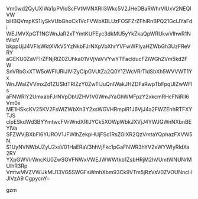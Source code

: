 Vm0wd2QyUXlWa1pPVldScFVtMVNXRll3Wkc5V2JHeDBaRWhrVlUxV2NEQlVW
bHBQVmpKS1IySkVUbGhoCk1VcFVWbXBLUzFOSFZrZFhiRnBPQ21GclJYaFdi
WEJMVXpGT1NGWnJaR2xTYmtKUFEyc3dkMU5yYkZkaQpWRUkwVlhwR1NtVldV
bkppUjJ4VFlsWktXVkV5YzNkbFJrNXpVbXhrYVFwWFIyaHZWbGh3UzFReVRY
aGEKU0ZaVFlrZFNjRlZ0ZUhka01VVjVaVVYwYTFaclducFZiWGh2Vm5kd2FW
SnVRbGxXTW5oWFlURlJlVlZyClpGVUtZa2Q0Y1ZWcVRrTldSbXh5WVVWT1Yx
WnJWalZVVmxZd1ZUSktTRlZzY0ZwTlJuQnlWakJHZDFaRwpTbFpqUlZwWFls
aFNWRlY2UmxabFJrNVpDbUZHV1V0WmJYaGhWMFpzY2xkcmRHcFNiRll6Vm0x
ME1HSkcKV25KV2FsWlZWbXh3Y2xsWGVHRmpiR1J6VjJ4a2FWZEhhRTFXYTJS
clpESkdWd3BYYmtwcFVrWndXRlJYCk5XOWpWbkJXVjJ4YWJGWnNXbnBEYlVa
SFZWVjBXbFl6YUROV1JFWlhZekpHUjFSc1RsZGlXR2QzVmtaYQphazFXVW5N
S1UyNVNWbUZyU2xsV01HaERaV3hhVjFkc1pGaFNWR3hYV2xWYWIyRldXa2RY
YXpGWVlrWncKU0ZwSGVFNWxVWEJWWWtkb1ZsbHRjM2hVUmtWNUNrMUlhR3Rp
VmtwMVZVWlJkMU13VG5SWGFsWmhXbm93Ck9VTm5jRzVsV0ZVOUNncHJlVzA9
CgpycnY=

gzm